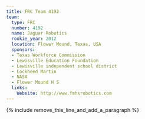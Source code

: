 ```yaml
---
title: FRC Team 4192
team:
  type: FRC
  number: 4192
  name: Jaguar Robotics
  rookie_year: 2012
  location: Flower Mound, Texas, USA
  sponsors:
  - Texas Workforce Commission
  - Lewisville Education Foundation
  - Lewisville independent school district
  - Lockheed Martin
  - NASA
  - Flower Mound H S
  links:
    Website: http://www.fmhsrobotics.com
---
```


{% include remove_this_line_and_add_a_paragraph %}